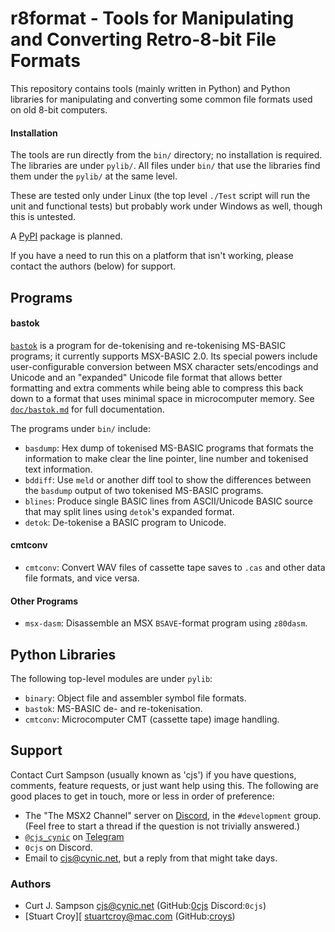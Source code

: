 r8format - Tools for Manipulating and Converting Retro-8-bit File Formats
=========================================================================

This repository contains tools (mainly written in Python) and Python
libraries for manipulating and converting some common file formats
used on old 8-bit computers.

#### Installation

The tools are run directly from the `bin/` directory; no installation is
required. The libraries are under `pylib/`. All files under `bin/` that
use the libraries find them under the `pylib/` at the same level.

These are tested only under Linux (the top level `./Test` script will run
the unit and functional tests) but probably work under Windows as well,
though this is untested.

A [PyPI] package is planned.

If you have a need to run this on a platform that isn't working, please
contact the authors (below) for support.


Programs
--------

#### bastok

[`bastok`][bt] is a program for de-tokenising and re-tokenising MS-BASIC
programs; it currently supports MSX-BASIC 2.0. Its special powers include
user-configurable conversion between MSX character sets/encodings and
Unicode and an "expanded" Unicode file format that allows better formatting
and extra comments while being able to compress this back down to a format
that uses minimal space in microcomputer memory. See [`doc/bastok.md`][bt]
for full documentation.

The programs under `bin/` include:
- `basdump`: Hex dump of tokenised MS-BASIC programs that formats the
  information to make clear the line pointer, line number and tokenised
  text information.
- `bddiff`: Use `meld` or another diff tool to show the differences between
  the `basdump` output of two tokenised MS-BASIC programs.
- `blines`: Produce single BASIC lines from ASCII/Unicode BASIC source that
  may split lines using `detok`'s expanded format.
- `detok`: De-tokenise a BASIC program to Unicode.

#### cmtconv

- `cmtconv`: Convert WAV files of cassette tape saves to `.cas` and other
  data file formats, and vice versa.

#### Other Programs

- `msx-dasm`: Disassemble an MSX `BSAVE`-format program using `z80dasm`.


Python Libraries
----------------

The following top-level modules are under `pylib`:
- `binary`: Object file and assembler symbol file formats.
- `bastok`: MS-BASIC de- and re-tokenisation.
- `cmtconv`: Microcomputer CMT (cassette tape) image handling.


Support
-------

Contact Curt Sampson (usually known as 'cjs') if you have questions,
comments, feature requests, or just want help using this. The following are
good places to get in touch, more or less in order of preference:
- The "The MSX2 Channel" server on [Discord], in the `#development` group.
  (Feel free to start a thread if the question is not trivially answered.)
- [`@cjs_cynic`] on [Telegram]
- `0cjs` on Discord.
- Email to <cjs@cynic.net>, but a reply from that might take days.

### Authors

- Curt J. Sampson <cjs@cynic.net> (GitHub:[0cjs] Discord:`0cjs`)
- [Stuart Croy][ <stuartcroy@mac.com> (GitHub:[croys])



<!-------------------------------------------------------------------->
[PyPI]: https://pypi.org/

<!-- Programs -->
[bt]: ./doc/bastok.md

<!-- Support and Authors -->
[0cjs]: https://github.com/0cjs
[`@cjs_cynic`]: https://t.me/cjs_cynic
[croys]: https://github.com/croys
[discord]: https://discord.com
[telegram]: https://telegram.org
